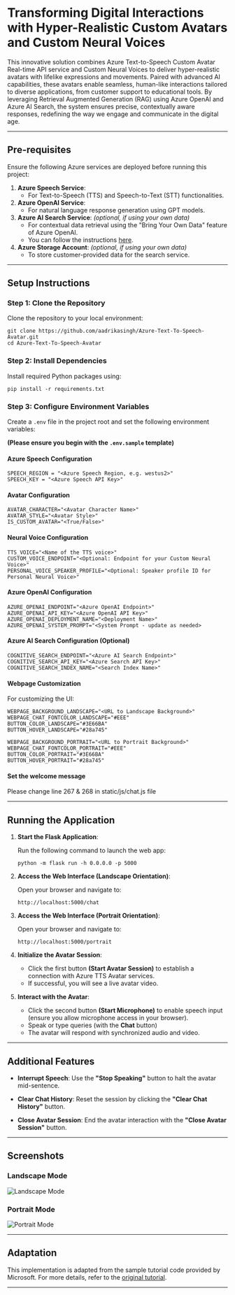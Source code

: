 # Transforming Digital Interactions with Hyper-Realistic Custom Avatars and Custom Neural Voices

This innovative solution combines Azure Text-to-Speech Custom Avatar Real-time API service and Custom Neural Voices to deliver hyper-realistic avatars with lifelike expressions and movements. Paired with advanced AI capabilities, these avatars enable seamless, human-like interactions tailored to diverse applications, from customer support to educational tools. By leveraging Retrieval Augmented Generation (RAG) using Azure OpenAI and Azure AI Search, the system ensures precise, contextually aware responses, redefining the way we engage and communicate in the digital age.

---

## Pre-requisites

Ensure the following Azure services are deployed before running this project:

1. **Azure Speech Service**:
   - For Text-to-Speech (TTS) and Speech-to-Text (STT) functionalities.
2. **Azure OpenAI Service**:
   - For natural language response generation using GPT models.
3. **Azure AI Search Service**: _(optional, if using your own data)_
   - For contextual data retrieval using the "Bring Your Own Data" feature of Azure OpenAI.
   - You can follow the instructions [here](https://learn.microsoft.com/en-us/azure/ai-services/openai/use-your-data-quickstart?tabs=command-line%2Cjavascript-keyless%2Ctypescript-keyless%2Cpython-new&pivots=programming-language-studio).
4. **Azure Storage Account**: _(optional, if using your own data)_
   - To store customer-provided data for the search service.

---

## Setup Instructions

### Step 1: Clone the Repository
Clone the repository to your local environment:

```
git clone https://github.com/aadrikasingh/Azure-Text-To-Speech-Avatar.git
cd Azure-Text-To-Speech-Avatar
```

### Step 2: Install Dependencies
Install required Python packages using:

```
pip install -r requirements.txt
```

### Step 3: Configure Environment Variables
Create a `.env` file in the project root and set the following environment variables:

**(Please ensure you begin with the `.env.sample` template)**

#### Azure Speech Configuration
```
SPEECH_REGION = "<Azure Speech Region, e.g. westus2>"
SPEECH_KEY = "<Azure Speech API Key>"
```

#### Avatar Configuration
```
AVATAR_CHARACTER="<Avatar Character Name>"
AVATAR_STYLE="<Avatar Style>"
IS_CUSTOM_AVATAR="<True/False>"
```

#### Neural Voice Configuration
```
TTS_VOICE="<Name of the TTS voice>"
CUSTOM_VOICE_ENDPOINT="<Optional: Endpoint for your Custom Neural Voice>"
PERSONAL_VOICE_SPEAKER_PROFILE="<Optional: Speaker profile ID for Personal Neural Voice>"
```

#### Azure OpenAI Configuration
```
AZURE_OPENAI_ENDPOINT="<Azure OpenAI Endpoint>"
AZURE_OPENAI_API_KEY="<Azure OpenAI API Key>"
AZURE_OPENAI_DEPLOYMENT_NAME="<Deployment Name>"
AZURE_OPENAI_SYSTEM_PROMPT="<System Prompt - update as needed>
```

#### Azure AI Search Configuration (Optional)
```
COGNITIVE_SEARCH_ENDPOINT="<Azure AI Search Endpoint>"
COGNITIVE_SEARCH_API_KEY="<Azure Search API Key>"
COGNITIVE_SEARCH_INDEX_NAME="<Search Index Name>"
```

#### Webpage Customization
For customizing the UI:
```
WEBPAGE_BACKGROUND_LANDSCAPE="<URL to Landscape Background>"
WEBPAGE_CHAT_FONTCOLOR_LANDSCAPE="#EEE"
BUTTON_COLOR_LANDSCAPE="#3E66BA"
BUTTON_HOVER_LANDSCAPE="#28a745"

WEBPAGE_BACKGROUND_PORTRAIT="<URL to Portrait Background>"
WEBPAGE_CHAT_FONTCOLOR_PORTRAIT="#EEE"
BUTTON_COLOR_PORTRAIT="#3E66BA"
BUTTON_HOVER_PORTRAIT="#28a745"
```

#### Set the welcome message
Please change line 267 & 268 in static/js/chat.js file
    
---    

## Running the Application

1. **Start the Flask Application**:

   Run the following command to launch the web app:
   ```
   python -m flask run -h 0.0.0.0 -p 5000
   ```

2. **Access the Web Interface (Landscape Orientation)**:

   Open your browser and navigate to:
   ```
   http://localhost:5000/chat
   ```

3. **Access the Web Interface (Portrait Orientation)**:

   Open your browser and navigate to:
   ```
   http://localhost:5000/portrait
   ```

4. **Initialize the Avatar Session**:
   - Click the first button **(Start Avatar Session)** to establish a connection with Azure TTS Avatar services.
   - If successful, you will see a live avatar video.

4. **Interact with the Avatar**:
   - Click the second button **(Start Microphone)** to enable speech input (ensure you allow microphone access in your browser).
   - Speak or type queries (with the **Chat** button)
   - The avatar will respond with synchronized audio and video.

---

## Additional Features

- **Interrupt Speech**:
  Use the **"Stop Speaking"** button to halt the avatar mid-sentence.

- **Clear Chat History**:
  Reset the session by clicking the **"Clear Chat History"** button.

- **Close Avatar Session**:
  End the avatar interaction with the **"Close Avatar Session"** button.

---

## Screenshots

### Landscape Mode
![Landscape Mode](https://github.com/aadrikasingh/Azure-Text-To-Speech-Avatar/blob/main/assets/landscape.png?raw=true)

### Portrait Mode
![Portrait Mode](https://github.com/aadrikasingh/Azure-Text-To-Speech-Avatar/blob/main/assets/portrait.png?raw=true)

---

## Adaptation
This implementation is adapted from the sample tutorial code provided by Microsoft. For more details, refer to the [original tutorial](https://github.com/Azure-Samples/cognitive-services-speech-sdk/tree/master/samples/js/browser/avatar).

---